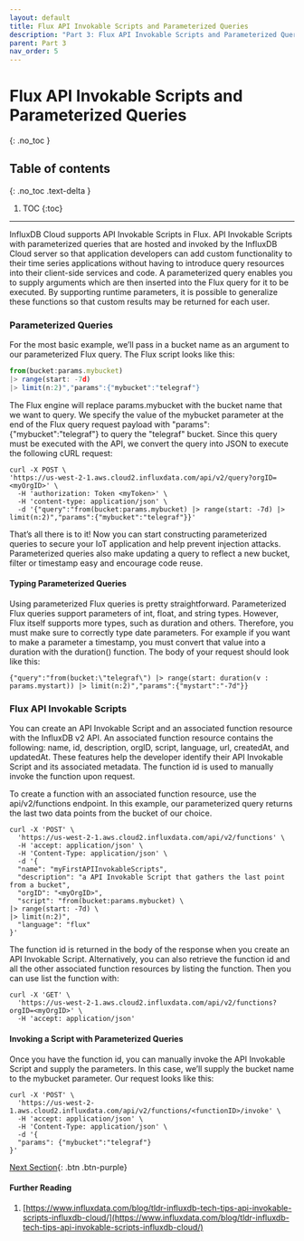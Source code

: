 ```yaml
---
layout: default
title: Flux API Invokable Scripts and Parameterized Queries
description: "Part 3: Flux API Invokable Scripts and Parameterized Queries"
parent: Part 3
nav_order: 5
---
```


# Flux API Invokable Scripts and Parameterized Queries
{: .no_toc }

## Table of contents
{: .no_toc .text-delta }

1. TOC
{:toc}

---

InfluxDB Cloud supports API Invokable Scripts in Flux. API Invokable Scripts with parameterized queries that are hosted and invoked by the InfluxDB Cloud server so that application developers can add custom functionality to their time series applications without having to introduce query resources into their client-side services and code. A parameterized query enables you to supply arguments which are then inserted into the Flux query for it to be executed. By supporting runtime parameters, it is possible to generalize these functions so that custom results may be returned for each user. 


### Parameterized Queries

For the most basic example, we’ll pass in a bucket name as an argument to our parameterized Flux query. The Flux script looks like this:


```js
from(bucket:params.mybucket) 
|> range(start: -7d) 
|> limit(n:2)","params":{"mybucket":"telegraf"}
```


The Flux engine will replace params.mybucket with the bucket name that we want to query. We specify the value of the mybucket  parameter at the end of the Flux query request payload with "params":{"mybucket":"telegraf"} to query the "telegraf" bucket. Since this query must be executed with the API, we convert the query into JSON to execute the following cURL request:


```
curl -X POST \
'https://us-west-2-1.aws.cloud2.influxdata.com/api/v2/query?orgID=<myOrgID>' \
  -H 'authorization: Token <myToken>' \
  -H 'content-type: application/json' \
  -d '{"query":"from(bucket:params.mybucket) |> range(start: -7d) |> limit(n:2)","params":{"mybucket":"telegraf"}}'
```


That’s all there is to it! Now you can start constructing parameterized queries to secure your IoT application and help prevent injection attacks. Parameterized queries also make updating a query to reflect a new bucket, filter or timestamp easy and encourage code reuse. 


#### Typing Parameterized Queries

Using parameterized Flux queries is pretty straightforward. Parameterized Flux queries support parameters of int, float, and string types. However, Flux itself supports more types, such as duration and others. Therefore, you must make sure to correctly type date parameters. For example if you want to make a parameter a timestamp, you must convert that value into a duration with the duration() function. The body of your request should look like this:


```
{"query":"from(bucket:\"telegraf\") |> range(start: duration(v : params.mystart)) |> limit(n:2)","params":{"mystart":"-7d"}}
```



### Flux API Invokable Scripts

You can create an API Invokable Script and an associated function resource with the InfluxDB v2 API. An associated function resource contains the following: name, id, description, orgID, script, language, url, createdAt, and updatedAt. These features help the developer identify their API Invokable Script and its associated metadata. The function id is used to manually invoke the function upon request.

To create a function with an associated function resource, use the api/v2/functions endpoint. In this example, our parameterized query returns the last two data points from the bucket of our choice.


```
curl -X 'POST' \
  'https://us-west-2-1.aws.cloud2.influxdata.com/api/v2/functions' \
  -H 'accept: application/json' \
  -H 'Content-Type: application/json' \
  -d '{
  "name": "myFirstAPIInvokableScripts",
  "description": "a API Invokable Script that gathers the last point from a bucket",
  "orgID": "<myOrgID>",
  "script": "from(bucket:params.mybucket) \
|> range(start: -7d) \
|> limit(n:2)",
  "language": "flux"
}'
```


The function id is returned in the body of the response when you create an API Invokable Script. Alternatively, you can also retrieve the function id and all the other associated function resources by listing the function. Then you can use list the function with:


```
curl -X 'GET' \
  'https://us-west-2-1.aws.cloud2.influxdata.com/api/v2/functions?orgID=<myOrgID>' \
  -H 'accept: application/json'
```



#### Invoking a Script with Parameterized Queries

Once you have the function id, you can manually invoke the API Invokable Script and supply the parameters. In this case, we’ll supply the bucket name to the mybucket parameter. Our request looks like this:


```
curl -X 'POST' \
  'https://us-west-2-1.aws.cloud2.influxdata.com/api/v2/functions/<functionID>/invoke' \
  -H 'accept: application/json' \
  -H 'Content-Type: application/json' \
  -d '{
  "params": {"mybucket":"telegraf"}
}'
```

[Next Section]({{site.url}}/docs/part-3/monitoring-and-managing-influxdb){: .btn .btn-purple}

#### Further Reading
1. [https://www.influxdata.com/blog/tldr-influxdb-tech-tips-api-invokable-scripts-influxdb-cloud/](https://www.influxdata.com/blog/tldr-influxdb-tech-tips-api-invokable-scripts-influxdb-cloud/)